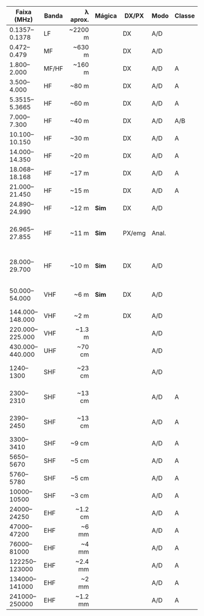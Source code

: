 | Faixa (MHz)      | Banda | λ aprox. | Mágica | DX/PX | Modo  | Classe | Uso comum | Tipo | Uso típico | Alcance típico | Melhor ambiente |
|------------------|--------|----------:|--------|-------|-------|--------|-----------|------|------------|----------------|-----------------|
| 0.1357–0.1378    | LF     | ~2200 m   |        | DX    | A/D   |        |           |      | Experimentos LF | 5–50 km | Natureza |
| 0.472–0.479      | MF     | ~630 m    |        | DX    | A/D   |        |           |      | Testes de propagação | 20–200 km | Natureza |
| 1.800–2.000      | MF/HF  | ~160 m    |        | DX    | A/D   | A      |           |      | Contatos noturnos DX | 300–1500 km | Natureza |
| 3.500–4.000      | HF     | ~80 m     |        | DX    | A/D   | A      | **Alta**  |      | Contatos noturnos | 500–2500 km | Natureza |
| 5.3515–5.3665    | HF     | ~60 m     |        | DX    | A/D   | A      |           |      | DX experimental | 800–3000 km | Natureza |
| 7.000–7.300      | HF     | ~40 m     |        | DX    | A/D   | A/B    | **Alta**  |      | DX diurno e noturno | 1000–4000 km | Natureza |
| 10.100–10.150    | HF     | ~30 m     |        | DX    | A/D   | A      |           |      | CW e digitais | 2000–5000 km | Natureza |
| 14.000–14.350    | HF     | ~20 m     |        | DX    | A/D   | A      | **Alta**  |      | DX mundial | 3000–12000 km | Natureza |
| 18.068–18.168    | HF     | ~17 m     |        | DX    | A/D   | A      |           |      | DX diurno | 2000–8000 km | Natureza |
| 21.000–21.450    | HF     | ~15 m     |        | DX    | A/D   | A      | **Média** |      | DX diurno | 1500–6000 km | Natureza |
| 24.890–24.990    | HF     | ~12 m     | **Sim**| DX    | A/D   |        |           |      | Propagação variável | 1000–5000 km | Natureza |
| 26.965–27.855    | HF     | ~11 m     | **Sim**| PX/emg| Anal. |        | **Alta**  | PX   | Civil / emergências | 2–20 km (local) / até 4000 km (esporádico) | Ambos |
| 28.000–29.700    | HF     | ~10 m     | **Sim**| DX    | A/D   |        | **Alta**  |      | DX e locais | 5–40 km / até 4000 km (E esporádico) | Ambos |
| 50.000–54.000    | VHF    | ~6 m      | **Sim**| DX    | A/D   |        | **Média** |      | Propagação E-esporádica | 10–200 km / até 2000 km (E) | Ambos |
| 144.000–148.000  | VHF    | ~2 m      |        | DX    | A/D   |        | **Alta**  |      | Bate-papo / repetidoras | 1–50 km | Urbano |
| 220.000–225.000  | VHF    | ~1.3 m    |        |       | A/D   |        |           |      | Repetidoras regionais | 5–80 km | Urbano |
| 430.000–440.000  | UHF    | ~70 cm    |        |       | A/D   |        | **Alta**  |      | Repetidoras / DMR / APRS | 1–40 km | Urbano |
| 1240–1300        | SHF    | ~23 cm    |        |       | A/D   |        |           |      | Satélites amadores | 100–2000 km (via satélite) | Ambos |
| 2300–2310        | SHF    | ~13 cm    |        |       | A/D   | A      |           |      | Uso experimental (secundário) | <10 km | Natureza |
| 2390–2450        | SHF    | ~13 cm    |        |       | A/D   | A      |           |      | Experimental / links amadores | <10 km | Natureza |
| 3300–3410        | SHF    | ~9 cm     |        |       | A/D   | A      |           |      | Experimentos micro-ondas | <5 km | Natureza |
| 5650–5670        | SHF    | ~5 cm     |        |       | A/D   | A      |           |      | Micro-ondas experimental | <5 km | Natureza |
| 5760–5780        | SHF    | ~5 cm     |        |       | A/D   | A      |           |      | Micro-ondas experimental | <5 km | Natureza |
| 10000–10500      | SHF    | ~3 cm     |        |       | A/D   | A      |           |      | Experimentos SHF | <5 km | Natureza |
| 24000–24250      | EHF    | ~1.2 cm   |        |       | A/D   | A      |           |      | Experimentos EHF | <2 km | Natureza |
| 47000–47200      | EHF    | ~6 mm     |        |       | A/D   | A      |           |      | Centro de atividade | <1 km | Natureza |
| 76000–81000      | EHF    | ~4 mm     |        |       | A/D   | A      |           |      | Experimentos | <1 km | Natureza |
| 122250–123000    | EHF    | ~2.4 mm   |        |       | A/D   | A      |           |      | Testes raros / DX | <500 m | Natureza |
| 134000–141000    | EHF    | ~2 mm     |        |       | A/D   | A      |           |      | Laboratorial | <500 m | Natureza |
| 241000–250000    | EHF    | ~1.2 mm   |        |       | A/D   | A      |           |      | Satélites / laboratório | <500 m | Natureza |
